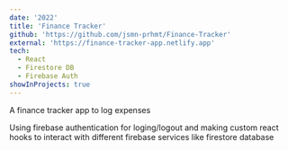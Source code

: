 ```yaml
---
date: '2022'
title: 'Finance Tracker'
github: 'https://github.com/jsmn-prhmt/Finance-Tracker'
external: 'https://finance-tracker-app.netlify.app'
tech:
  - React
  - Firestore DB 
  - Firebase Auth
showInProjects: true
---
```


A finance tracker app to log expenses
 
Using firebase authentication for loging/logout and making custom react hooks to interact with different firebase services like firestore database